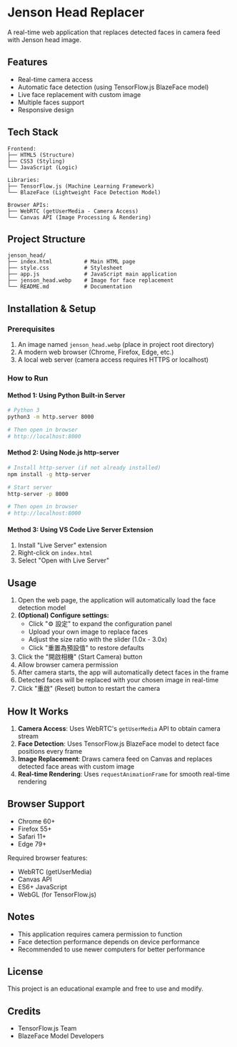 # Jenson Head Replacer

A real-time web application that replaces detected faces in camera feed with Jenson head image.

## Features

- Real-time camera access
- Automatic face detection (using TensorFlow.js BlazeFace model)
- Live face replacement with custom image
- Multiple faces support
- Responsive design

## Tech Stack

```
Frontend:
├── HTML5 (Structure)
├── CSS3 (Styling)
└── JavaScript (Logic)

Libraries:
├── TensorFlow.js (Machine Learning Framework)
└── BlazeFace (Lightweight Face Detection Model)

Browser APIs:
├── WebRTC (getUserMedia - Camera Access)
└── Canvas API (Image Processing & Rendering)
```

## Project Structure

```
jenson_head/
├── index.html          # Main HTML page
├── style.css           # Stylesheet
├── app.js              # JavaScript main application
├── jenson_head.webp    # Image for face replacement
└── README.md           # Documentation
```

## Installation & Setup

### Prerequisites

1. An image named `jenson_head.webp` (place in project root directory)
2. A modern web browser (Chrome, Firefox, Edge, etc.)
3. A local web server (camera access requires HTTPS or localhost)

### How to Run

#### Method 1: Using Python Built-in Server

```bash
# Python 3
python3 -m http.server 8000

# Then open in browser
# http://localhost:8000
```

#### Method 2: Using Node.js http-server

```bash
# Install http-server (if not already installed)
npm install -g http-server

# Start server
http-server -p 8000

# Then open in browser
# http://localhost:8000
```

#### Method 3: Using VS Code Live Server Extension

1. Install "Live Server" extension
2. Right-click on `index.html`
3. Select "Open with Live Server"

## Usage

1. Open the web page, the application will automatically load the face detection model
2. **(Optional) Configure settings:**
   - Click "⚙️ 設定" to expand the configuration panel
   - Upload your own image to replace faces
   - Adjust the size ratio with the slider (1.0x - 3.0x)
   - Click "重置為預設值" to restore defaults
3. Click the "開啟相機" (Start Camera) button
4. Allow browser camera permission
5. After camera starts, the app will automatically detect faces in the frame
6. Detected faces will be replaced with your chosen image in real-time
7. Click "重啟" (Reset) button to restart the camera

## How It Works

1. **Camera Access**: Uses WebRTC's `getUserMedia` API to obtain camera stream
2. **Face Detection**: Uses TensorFlow.js BlazeFace model to detect face positions every frame
3. **Image Replacement**: Draws camera feed on Canvas and replaces detected face areas with custom image
4. **Real-time Rendering**: Uses `requestAnimationFrame` for smooth real-time rendering

## Browser Support

- Chrome 60+
- Firefox 55+
- Safari 11+
- Edge 79+

Required browser features:
- WebRTC (getUserMedia)
- Canvas API
- ES6+ JavaScript
- WebGL (for TensorFlow.js)

## Notes

- This application requires camera permission to function
- Face detection performance depends on device performance
- Recommended to use newer computers for better performance

## License

This project is an educational example and free to use and modify.

## Credits

- TensorFlow.js Team
- BlazeFace Model Developers
